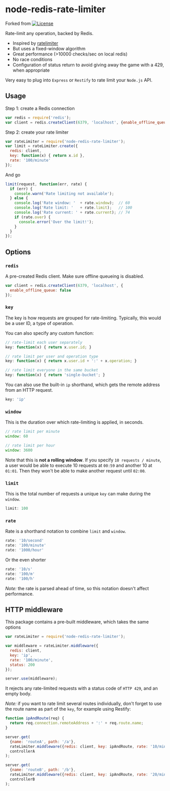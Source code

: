# node-redis-rate-limiter

Forked from [](https://github.com/Tabcorp/redis-rate-limiter)
[![License](http://img.shields.io/npm/l/redis-rate-limiter.svg?style=flat)](https://github.com/scratchfoundation/node-redis-rate-limiter)

Rate-limit any operation, backed by Redis.

- Inspired by [ratelimiter](https://www.npmjs.org/package/ratelimiter)
- But uses a fixed-window algorithm
- Great performance (>10000 checks/sec on local redis)
- No race conditions
- Configuration of status return to avoid giving away the game with a 429, when appropriate

Very easy to plug into `Express` or `Restify` to rate limit your `Node.js` API.

## Usage

Step 1: create a Redis connection

```js
var redis = require('redis');
var client = redis.createClient(6379, 'localhost', {enable_offline_queue: false});
```

Step 2: create your rate limiter

```js
var rateLimiter = require('node-redis-rate-limiter');
var limit = rateLimiter.create({
  redis: client,
  key: function(x) { return x.id },
  rate: '100/minute'
});
```

And go

```js
limit(request, function(err, rate) {
  if (err) {
    console.warn('Rate limiting not available');
  } else {
    console.log('Rate window: '  + rate.window);  // 60
    console.log('Rate limit: '   + rate.limit);   // 100
    console.log('Rate current: ' + rate.current); // 74
    if (rate.over) {
      console.error('Over the limit!');
    }
  }
});
```

## Options

### `redis`

A pre-created Redis client.
Make sure offline queueing is disabled.

```js
var client = redis.createClient(6379, 'localhost', {
  enable_offline_queue: false
});
```

### `key`

The key is how requests are grouped for rate-limiting.
Typically, this would be a user ID, a type of operation.

You can also specify any custom function:

```js
// rate-limit each user separately
key: function(x) { return x.user.id; }

// rate limit per user and operation type
key: function(x) { return x.user.id + ':' + x.operation; }

// rate limit everyone in the same bucket
key: function(x) { return 'single-bucket'; }
```

You can also use the built-in `ip` shorthand, which gets the remote address from an HTTP request.

```js
key: 'ip'
```

### `window`

This is the duration over which rate-limiting is applied, in seconds.

```js
// rate limit per minute
window: 60

// rate limit per hour
window: 3600
```

Note that this is **not a rolling window**.
If you specify `10 requests / minute`, a user would be able
to execute 10 requests at `00:59` and another 10 at `01:01`.
Then they won't be able to make another request until `02:00`.


### `limit`

This is the total number of requests a unique `key` can make during the `window`.

```js
limit: 100
```

### `rate`

Rate is a shorthand notation to combine `limit` and `window`.

```js
rate: '10/second'
rate: '100/minute'
rate: '1000/hour'
```

Or the even shorter

```js
rate: '10/s'
rate: '100/m'
rate: '100/h'
```

*Note:* the rate is parsed ahead of time, so this notation doesn't affect performance.

## HTTP middleware

This package  contains a pre-built middleware,
which takes the same options


```js
var rateLimiter = require('node-redis-rate-limiter');

var middleware = rateLimiter.middleware({
  redis: client,
  key: 'ip',
  rate: '100/minute',
  status: 200
});

server.use(middleware);
```

It rejects any rate-limited requests with a status code of `HTTP 429`,
and an empty body.

*Note:* if you want to rate limit several routes individually, don't forget to use the route name as part of the `key`, for example using Restify:

```js
function ipAndRoute(req) {
  return req.connection.remoteAddress + ':' + req.route.name;
}

server.get(
  {name: 'routeA', path: '/a'},
  rateLimiter.middleware({redis: client, key: ipAndRoute, rate: '10/minute'}),
  controllerA
);

server.get(
  {name: 'routeB', path: '/b'},
  rateLimiter.middleware({redis: client, key: ipAndRoute, rate: '20/minute'}),
  controllerB
);
```

